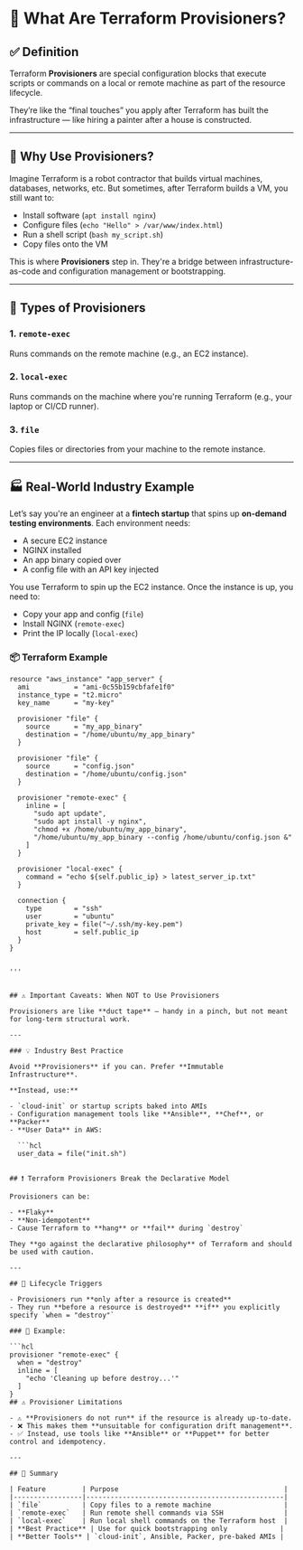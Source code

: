 # 🔧 What Are Terraform Provisioners?

## ✅ Definition

Terraform **Provisioners** are special configuration blocks that execute scripts or commands on a local or remote machine as part of the resource lifecycle.

They’re like the “final touches” you apply after Terraform has built the infrastructure — like hiring a painter after a house is constructed.

---

## 🎯 Why Use Provisioners?

Imagine Terraform is a robot contractor that builds virtual machines, databases, networks, etc. But sometimes, after Terraform builds a VM, you still want to:

- Install software (`apt install nginx`)
- Configure files (`echo "Hello" > /var/www/index.html`)
- Run a shell script (`bash my_script.sh`)
- Copy files onto the VM

This is where **Provisioners** step in. They're a bridge between infrastructure-as-code and configuration management or bootstrapping.

---

## 🔨 Types of Provisioners

### 1. `remote-exec`
Runs commands on the remote machine (e.g., an EC2 instance).

### 2. `local-exec`
Runs commands on the machine where you're running Terraform (e.g., your laptop or CI/CD runner).

### 3. `file`
Copies files or directories from your machine to the remote instance.

---

## 🏭 Real-World Industry Example

Let’s say you're an engineer at a **fintech startup** that spins up **on-demand testing environments**. Each environment needs:

- A secure EC2 instance  
- NGINX installed  
- An app binary copied over  
- A config file with an API key injected  

You use Terraform to spin up the EC2 instance. Once the instance is up, you need to:

- Copy your app and config (`file`)
- Install NGINX (`remote-exec`)
- Print the IP locally (`local-exec`)

### 📦 Terraform Example

```hcl
resource "aws_instance" "app_server" {
  ami           = "ami-0c55b159cbfafe1f0"
  instance_type = "t2.micro"
  key_name      = "my-key"

  provisioner "file" {
    source      = "my_app_binary"
    destination = "/home/ubuntu/my_app_binary"
  }

  provisioner "file" {
    source      = "config.json"
    destination = "/home/ubuntu/config.json"
  }

  provisioner "remote-exec" {
    inline = [
      "sudo apt update",
      "sudo apt install -y nginx",
      "chmod +x /home/ubuntu/my_app_binary",
      "/home/ubuntu/my_app_binary --config /home/ubuntu/config.json &"
    ]
  }

  provisioner "local-exec" {
    command = "echo ${self.public_ip} > latest_server_ip.txt"
  }

  connection {
    type        = "ssh"
    user        = "ubuntu"
    private_key = file("~/.ssh/my-key.pem")
    host        = self.public_ip
  }
}


'''


## ⚠️ Important Caveats: When NOT to Use Provisioners

Provisioners are like **duct tape** — handy in a pinch, but not meant for long-term structural work.

---

### 💡 Industry Best Practice

Avoid **Provisioners** if you can. Prefer **Immutable Infrastructure**.

**Instead, use:**

- `cloud-init` or startup scripts baked into AMIs  
- Configuration management tools like **Ansible**, **Chef**, or **Packer**  
- **User Data** in AWS:

  ```hcl
  user_data = file("init.sh")


## ❗ Terraform Provisioners Break the Declarative Model

Provisioners can be:

- **Flaky**
- **Non-idempotent**
- Cause Terraform to **hang** or **fail** during `destroy`

They **go against the declarative philosophy** of Terraform and should be used with caution.

---

## 🔄 Lifecycle Triggers

- Provisioners run **only after a resource is created**
- They run **before a resource is destroyed** **if** you explicitly specify `when = "destroy"`

### 🔧 Example:

```hcl
provisioner "remote-exec" {
  when = "destroy"
  inline = [
    "echo 'Cleaning up before destroy...'"
  ]
}
## ⚠️ Provisioner Limitations

- ⚠️ **Provisioners do not run** if the resource is already up-to-date.
- ❌ This makes them **unsuitable for configuration drift management**.
- ✅ Instead, use tools like **Ansible** or **Puppet** for better control and idempotency.

---

## 🔬 Summary

| Feature         | Purpose                                         |
|-----------------|-------------------------------------------------|
| `file`          | Copy files to a remote machine                  |
| `remote-exec`   | Run remote shell commands via SSH               |
| `local-exec`    | Run local shell commands on the Terraform host  |
| **Best Practice** | Use for quick bootstrapping only             |
| **Better Tools** | `cloud-init`, Ansible, Packer, pre-baked AMIs |
